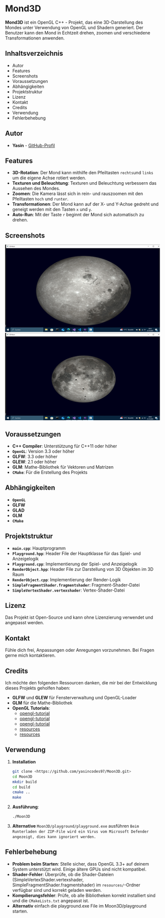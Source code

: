 # Mond3D

**Mond3D** ist ein OpenGL C++ - Projekt, das eine 3D-Darstellung des Mondes unter Verwendung von OpenGL und Shadern generiert. Der Benutzer kann den Mond in Echtzeit drehen, zoomen und verschiedene Transformationen anwenden. 

## Inhaltsverzeichnis

- Autor
- Features
- Screenshots
- Voraussetzungen
- Abhängigkeiten
- Projektstruktur
- Lizenz
- Kontakt
- Credits
- Verwendung
- Fehlerbehebung

## Autor

- **Yasin** - [GitHub-Profil](https://github.com/yasincodes97)

## Features

- **3D-Rotation**: Der Mond kann mithilfe den Pfeiltasten `rechts`und `links` um die eigene Achse rotiert werden.
- **Texturen und Beleuchtung**: Texturen und Beleuchtung verbessern das Aussehen des Mondes.
- **Zoomen**: Die Kamera lässt sich in rein- und rauszoomen mit den Pfeiltasten `hoch` und `runter`.
- **Transformationen**: Der Mond kann auf der X- und Y-Achse gedreht und geneigt werden mit den Tasten `x` und `y`.
- **Auto-Run**: Mit der Taste `r` beginnt der Mond sich automatisch zu drehen.

## Screenshots

![Mond3D - Picture1](resources/pic1.png)
![Mond3D - Picture1](resources/pic2.png)

## Voraussetzungen

- **C++ Compiler**:   Unterstützung für C++11 oder höher
- **`OpenGL`**:       Version 3.3 oder höher
- **GLFW**:           3.3 oder höher
- **GLEW**:           2.1 oder höher
- **GLM**:            Mathe-Bibliothek für Vektoren und Matrizen
- **`CMake`**:        Für die Erstellung des Projekts

## Abhängigkeiten

- **`OpenGL`**
- **GLFW**
- **GLAD**
- **GLM**
- **`CMake`**

## Projektstruktur

- **`main.cpp`**:                            Hauptprogramm
- **`Playground.hpp`**:                      Header File der Hauptklasse für das Spiel- und Anzeigelogik
- **`Playground.cpp`**:                      Implementierung der Spiel- und Anzeigelogik
- **`RenderObject.hpp`**:                    Header File zur Darstellung von 3D Objekten im 3D Raum
- **`RenderObject.cpp`**:                    Implementierung der Render-Logik
- **`SimpleFragmentShader.fragmentshader`**: Fragment-Shader-Datei
- **`SimpleVertexShader.vertexshader`**:     Vertex-Shader-Datei

## Lizenz

Das Projekt ist Open-Source und kann ohne Lizenzierung verwendet und angepasst werden.

## Kontakt

Fühle dich frei, Anpassungen oder Anregungen vorzunehmen.
Bei Fragen gerne mich kontaktieren.

## Credits

Ich möchte den folgenden Ressourcen danken, die mir bei der Entwicklung dieses Projekts geholfen haben:

- **GLFW** und **GLEW** für Fensterverwaltung und OpenGL-Loader
- **GLM** für die Mathe-Bibliothek
- **OpenGL Tutorials**: 
    - [opengl-tutorial](https://www.opengl-tutorial.org/)
    - [opengl-tutorial](https://www.youtube.com/watch?v=bgvPAI2Cp2s)
    - [opengl-tutorial](https://www.youtube.com/watch?v=EUFUQkbC4Gk)
    - [resources](https://sketchfab.com)
    - [resources](https://github.com/1kar/OpenGL-SolarSystem)

## Verwendung

1. **Installation**
   ```bash
   git clone <https://github.com/yasincodes97/Moon3D.git>
   cd Moon3D
   mkdir build
   cd build
   cmake ..
   make
   ```

2. **Ausführung**:
   ```bash
   ./Moon3D
   ```

3. **Alternative**
`Moon3D/playground/playground.exe` ausführen
`Beim Runterladen der ZIP-File wird ein Virus vom Microsoft Defender angezeigt, dies kann ignoriert werden.`

## Fehlerbehebung

- **Problem beim Starten**: Stelle sicher, dass OpenGL 3.3+ auf deinem System unterstützt wird. Einige ältere GPUs sind nicht kompatibel.
- **Shader-Fehler**: Überprüfe, ob die Shader-Dateien (SimpleVertexShader.vertexshader, SimpleFragmentShader.fragmentshader) im `resources/`-Ordner verfügbar sind und korrekt geladen werden.
- **Kompilierungsfehler**: Prüfe, ob alle Bibliotheken korrekt installiert sind und die `CMakeLists.txt` angepasst ist.
- **Alternativ** einfach die playground.exe File im Moon3D/playground starten.
